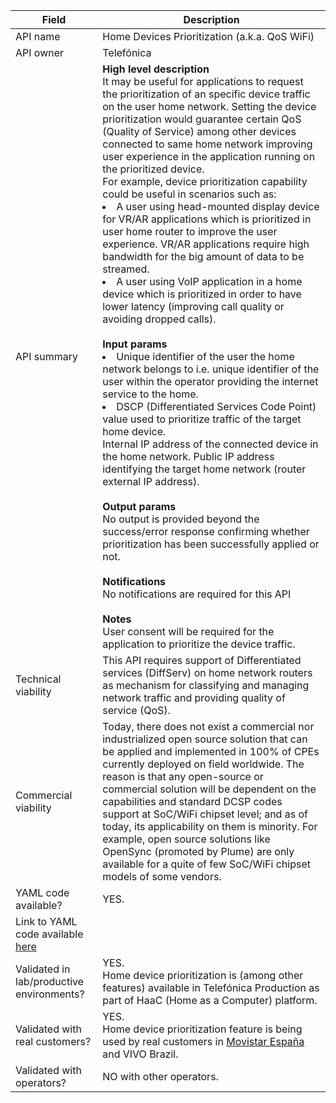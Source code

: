 | **Field** | Description | 
| ---- | ----- |
| API name | Home Devices Prioritization (a.k.a. QoS WiFi) |
| API owner | Telefónica |
| API summary | **High level description**<br>It may be useful for applications to request the prioritization of an specific device traffic on the user home network. Setting the device prioritization would guarantee certain QoS (Quality of Service) among other devices connected to same home network improving user experience in the application running on the prioritized device.<br>For example, device prioritization capability could be useful in scenarios such as:<li>A user using head-mounted display device for VR/AR applications which is prioritized in user home router to improve the user experience. VR/AR applications require high bandwidth for the big amount of data to be streamed.</li><li>A user using VoIP application in a home device which is prioritized in order to have lower latency (improving call quality or avoiding dropped calls).</li><br>**Input params**<br><li>Unique identifier of the user the home network belongs to i.e. unique identifier of the user within the operator providing the internet service to the home.</li><li>DSCP (Differentiated Services Code Point) value used to prioritize traffic of the target home device. </li></li>Internal IP address of the connected device in the home network. </li></li>Public IP address identifying the target home network (router external IP address).</li><br><br>**Output params**<br>No output is provided beyond the success/error response confirming whether prioritization has been successfully applied or not. <br><br>**Notifications** <br>No notifications are required for this API <br><br>**Notes**<br>User consent will be required for the application to prioritize the device traffic. |
| Technical viability | This API requires support of Differentiated services (DiffServ) on home network routers as mechanism for classifying and managing network traffic and providing quality of service (QoS). | 
| Commercial viability | Today, there does not exist a commercial nor industrialized open source solution that can be applied and implemented in 100% of CPEs currently deployed on field worldwide.  The reason is that any open-source or commercial solution will be dependent on the capabilities and standard DCSP codes support at SoC/WiFi chipset level; and as of today, its applicability on them is minority. For example, open source solutions like OpenSync (promoted by Plume) are only available for a quite of few SoC/WiFi chipset models of some vendors.|
| YAML code available? | YES. 
Link to YAML code available [here](https://github.com/camaraproject/WorkingGroups/tree/main/APIBacklog/documentation/Contributions/API%20Proposals/code/Home-Devices-Prioritization-API.yaml)|
| Validated in lab/productive environments? | YES. <br>Home device prioritization is (among other features) available in Telefónica Production as part of HaaC (Home as a Computer) platform. |
| Validated with real customers? | YES. <br>Home device prioritization feature is being used by real customers in [Movistar España](https://www.movistar.es/particulares/movil/servicios/app-smartwifi/) and VIVO Brazil. <br> |
| Validated with operators? | NO with other operators. </em> |
